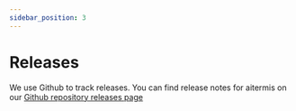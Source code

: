 ```yaml
---
sidebar_position: 3
---
```


# Releases
We use Github to track releases. You can find release notes for aitermis on our [Github repository releases page](https://github.com/raspberri05/aitermis/releases)